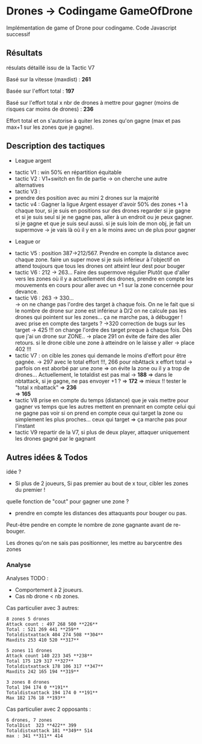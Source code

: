 # Drones -> Codingame GameOfDrone

Implémentation de game of Drone pour codingame. Code Javascript successif

## Résultats 

résulats détaillé issu de la Tactic V7

Basé sur la vitesse (maxdist) : **261**

Basée sur l'effort total : **197**

Basé sur l'effort total x nbr de drones à mettre pour gagner (moins de risques car moins de drones) : **236**

Effort total et on s'autorise à quiter les zones qu'on gagne (max et pas max+1 sur les zones que je gagne).

## Description des tactiques

* League argent
 - tactic V1 : win 50% en répartition équitable
 - tactic V2 : V1+switch en fin de partie -> on cherche une autre alternatives
 - tactic V3 :
 - prendre des position avec au mini 2 drones sur la majorité
 - tactic v4 : Gagner la ligue Argent
    essayer d'avoir 50% des zones +1
    à chaque tour, si je suis en positions sur des drones regarder si je gagne et si je suis seul
    si je ne gagne pas, aller à un endroit ou je peux gagner.
    si je gagne et que je suis seul aussi.
    si je suis loin de mon obj, je fait un 
    supermove -> je vais là où il y en a le moins avec un de plus pour gagner
* League or
 - tactic V5 : position 387->212/567. Prendre en compte la distance avec chaque zone. 
    faire un super move si je suis inférieur à l'objectif 
    on attend toujours que tous les drones ont atteint leur dest pour bouger
 - tactic V6 : 212 -> 263... Faire des supermove régulier
    Plutôt que d'aller vers les zones où il y a actuellement des drones, 
    prendre en compte les mouvements en cours pour aller avec un +1 sur la zone concernée pour devance.
 - tactic V6 : 263 -> 330...  
    -> on ne change pas l'ordre des target à chaque fois. On ne le fait que si le nombre de drone sur zone est inférieur à D/2
    on ne calcule pas les drones qui pointent sur les zones... ça ne marche pas, à débugger !
    avec prise en compte des targets ? ->320
    correction de bugs sur les target -> 425 !!!
    on  change l'ordre des target preque à chaque fois. Dès que j'ai un drone sur ZONE.. 
    ->  place 291
    on évite de faire des aller retours. si le drone cible une zone à atteindre on le laisse y aller
    -> place 402 !!!
 - tactic V7 : 
    on cible les zones qui demande le moins d'effort pour être gagnée.
    -> 297 avec le total effort !!!, 266 pour nbAttack x effort total
    -> parfois on est aborbé par une zone => on évite la zone ou il y a trop de drones...
    Actuellement, le totaldist est pas mal -> **188**
    => dans le nbtattack, si je gagne, ne pas envoyer +1 ? => **172** => mieux !!
    tester le "total x nbattack" => **236**   
    => **165**
 - tactic V8
    prise en compte du temps (distance) que je vais mettre pour gagner vs temps que les autres mettent
    en prennant en compte celui qui ne gagne pas
    voir si on prend en compte ceux qui target la zone ou simplement les plus proches...
    ceux qui target => ça marche pas pour l'instant
- tactic V9
    repartir de la V7, si plus de deux player, attaquer uniquement les drones gagné par le gagnant

## Autres idées & Todos

idée ? 
- Si plus de 2 joueurs, Si pas premier au bout de    x tour, cibler les zones du premier !

quelle fonction de "cout" pour gagner une zone ?
- prendre en compte les distances des attaquants pour bouger ou pas.

Peut-être pendre en compte le nombre de zone gagnante avant de re-bouger.

Les drones qu'on ne sais pas positionner, les mettre au barycentre des zones

### Analyse

Analyses TODO :
 - Comportement à 2 joueurs. 
 - Cas nb drone < nb zones.

Cas particulier avec 3 autres:

    8 zones 5 drones
    Attack count : 497 268 500 **226**
    Total : 521 269 441 **259**
    Totaldistxattack 404 274 508 **304**
    Maxdits 253 410 520 **317**

    5 zones 11 drones
    Attack count 140 223 345 **238**
    Total 175 129 317 **327**
    Totaldistxattack 178 106 317 **347**
    Maxdits 242 165 194 **319**

    3 zones 8 drones
    Total 194 174 0 **191**
    Totaldistxattack 194 174 0 **191**
    Max 182 176 18 **193**

Cas particulier avec 2 opposants : 

    6 drones, 7 zones
    TotalDist  323 **422** 399
    Totaldistxattack 181 **349** 514 
    max : 341 **311** 414


